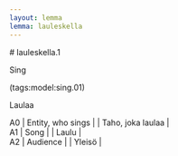 ```yaml
---
layout: lemma
lemma: lauleskella
---
```


<div class="sense">
# <span class="sensename">lauleskella.1</span>

<span class="description">Sing</span>

(tags:model:sing.01)

<span class="description">Laulaa</span>

A0 | Entity, who sings |   | Taho, joka laulaa |  
A1 | Song |   | Laulu |  
A2 | Audience |   | Yleisö |  

</div>

